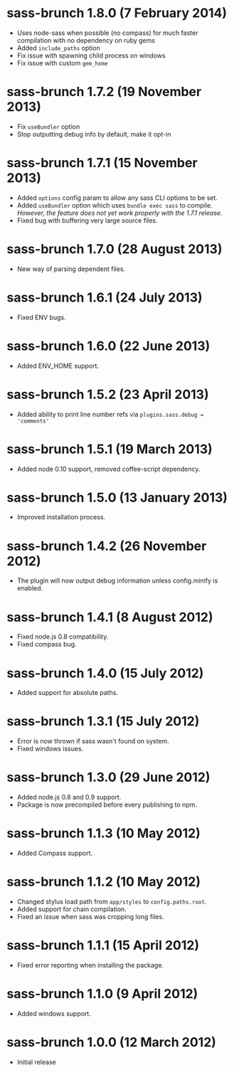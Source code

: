 # sass-brunch 1.8.0 (7 February 2014)
* Uses node-sass when possible (no compass) for much faster compilation with no dependency on ruby gems
* Added `include_paths` option
* Fix issue with spawning child process on windows
* Fix issue with custom `gem_home`

# sass-brunch 1.7.2 (19 November 2013)
* Fix `useBundler` option
* Stop outputting debug info by default, make it opt-in

# sass-brunch 1.7.1 (15 November 2013)
* Added `options` config param to allow any sass CLI options to be set.
* Added `useBundler` option which uses `bundle exec sass` to compile.
  _However, the feature does not yet work properly with the 1.7.1 release._
* Fixed bug with buffering very large source files.

# sass-brunch 1.7.0 (28 August 2013)
* New way of parsing dependent files.

# sass-brunch 1.6.1 (24 July 2013)
* Fixed ENV bugs.

# sass-brunch 1.6.0 (22 June 2013)
* Added ENV_HOME support.

# sass-brunch 1.5.2 (23 April 2013)
* Added ability to print line number refs via `plugins.sass.debug = 'comments'`

# sass-brunch 1.5.1 (19 March 2013)
* Added node 0.10 support, removed coffee-script dependency.

# sass-brunch 1.5.0 (13 January 2013)
* Improved installation process.

# sass-brunch 1.4.2 (26 November 2012)
* The plugin will now output debug information unless config.minify
is enabled.

# sass-brunch 1.4.1 (8 August 2012)
* Fixed node.js 0.8 compatibility.
* Fixed compass bug.

# sass-brunch 1.4.0 (15 July 2012)
* Added support for absolute paths.

# sass-brunch 1.3.1 (15 July 2012)
* Error is now thrown if sass wasn't found on system.
* Fixed windows issues.

# sass-brunch 1.3.0 (29 June 2012)
* Added node.js 0.8 and 0.9 support.
* Package is now precompiled before every publishing to npm.

# sass-brunch 1.1.3 (10 May 2012)
* Added Compass support.

# sass-brunch 1.1.2 (10 May 2012)
* Changed stylus load path from `app/styles` to `config.paths.root`.
* Added support for chain compilation.
* Fixed an issue when sass was cropping long files.

# sass-brunch 1.1.1 (15 April 2012)
* Fixed error reporting when installing the package.

# sass-brunch 1.1.0 (9 April 2012)
* Added windows support.

# sass-brunch 1.0.0 (12 March 2012)
* Initial release
